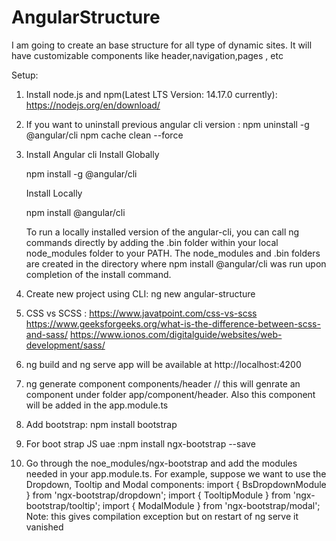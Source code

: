 # AngularStructure
I am going to create an base structure for all type of dynamic sites. It will have customizable components like header,navigation,pages , etc

Setup:
1. Install node.js and npm(Latest LTS Version: 14.17.0 currently): https://nodejs.org/en/download/ 
2. If you want to uninstall previous angular cli version :
    npm uninstall -g @angular/cli
    npm cache clean --force
3. Install Angular cli
    Install Globally

    npm install -g @angular/cli

    Install Locally

    npm install @angular/cli

    To run a locally installed version of the angular-cli, you can call ng commands directly by adding the .bin folder within your local node_modules folder to your    PATH. The node_modules and .bin folders are created in the directory where npm install @angular/cli was run upon completion of the install command.
4. Create  new project using CLI: 
    ng new angular-structure
5. CSS vs SCSS : https://www.javatpoint.com/css-vs-scss
    https://www.geeksforgeeks.org/what-is-the-difference-between-scss-and-sass/
    https://www.ionos.com/digitalguide/websites/web-development/sass/
6. ng build and ng serve app will be available at http://localhost:4200
7. ng generate component components/header // this will genrate an component under folder app/component/header. Also this component will be added in the app.module.ts
8. Add bootstrap:  npm install bootstrap
9. For boot strap JS uae :npm install ngx-bootstrap --save
10. Go through the noe_modules/ngx-bootstrap and add the modules needed in your app.module.ts. For example, suppose we want to use the Dropdown, Tooltip and Modal components:
        import { BsDropdownModule } from 'ngx-bootstrap/dropdown';
        import { TooltipModule } from 'ngx-bootstrap/tooltip';
        import { ModalModule } from 'ngx-bootstrap/modal';
  Note: this gives compilation exception but on restart of ng serve it vanished 

